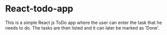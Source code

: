 # React-todo-app
This is a simple React js ToDo app where the user can enter the task that he needs to do. The tasks are then listed and it can later be marked as 'Done'.
